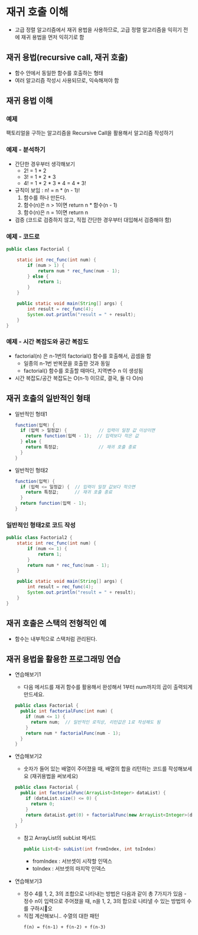 # 재귀 호출 이해

- 고급 정렬 알고리즘에서 재귀 용법을 사용하므로, 고급 정렬 알고리즘을 익히기 전에 재귀 용법을 먼저 익히기로 함

## 재귀 용법(recursive call, 재귀 호출)

- 함수 안에서 동일한 함수를 호출하는 형태
- 여러 알고리즘 작성시 사용되므로, 익숙해져야 함

## 재귀 용법 이해

### 예제
팩토리얼을 구하는 알고리즘을 Recursive Call을 활용해서 알고리즘 작성하기

### 예제 - 분석하기

- 간단한 경우부터 생각해보기
  - 2! = 1 * 2
  - 3! = 1 * 2 * 3
  - 4! = 1 * 2 * 3 * 4 = 4 * 3!
- 규칙이 보임 : n! = n * (n - 1)!
  1. 함수를 하나 만든다.
  2. 함수(n)은 n > 1이면 return n * 함수(n - 1)
  3. 함수(n)은 n = 1이면 return n
- 검증 (코드로 검증하지 않고, 직접 간단한 경우부터 대입해서 검증해야 함)

### 예제 - 코드로
```Java
public class Factorial {

    static int rec_func(int num) {
        if (num > 1) {
            return num * rec_func(num - 1);
        } else {
            return 1;
        }
    }

    public static void main(String[] args) {
        int result = rec_func(4);
        System.out.println("result = " + result);
    }
}
```

### 예제 - 시간 복잡도와 공간 복잡도

- factorial(n) 은 n-1번의 factorial() 함수를 호출해서, 곱셈을 함
  - 일종의 n-1번 반복문을 호출한 것과 동일
  - factorial() 함수를 호출할 때마다, 지역변수 n 이 생성됨
- 시간 복잡도/공간 복잡도는 O(n-1) 이므로, 결국, 둘 다 O(n)

## 재귀 호출의 일반적인 형태

- 일반적인 형태1
  ```Java
  function(입력) {
    if (입력 > 일정값) {            // 입력이 일정 값 이상이면
      return function(입력 - 1);  // 입력보다 작은 값
    } else {
      return 특정값;               // 재귀 호출 종료
    }
  }
  ```

- 일반적인 형태2
  ```Java
  function(입력) {
    if (입력 <= 일정값) {  // 입력이 일정 값보다 작으면
      return 특정값;      // 재귀 호출 종료
    }
    return function(입력 - 1);
  }
  ```

### 일반적인 형태2로 코드 작성

```Java
public class Factorial2 {
    static int rec_func(int num) {
        if (num <= 1) {
            return 1;
        }
        return num * rec_func(num - 1);
    }

    public static void main(String[] args) {
        int result = rec_func(4);
        System.out.println("result = " + result);
    }
}
```

## 재귀 호출은 스택의 전형적인 예

- 함수는 내부적으로 스택처럼 관리된다.

## 재귀 용법을 활용한 프로그래밍 연습

- 연습해보기1
  - 다음 메서드를 재귀 함수를 활용해서 완성해서 1부터 num까지의 곱이 출력되게 만드세요.
  ```Java
  public class Factorial {
    public int factorialFunc(int num) {
      if (num <= 1) {
        return num;  // 일반적인 로직상, 리턴값은 1로 작성해도 됨
      }
      return num * factorialFunc(num - 1);
    }
  }
  ```

- 연습해보기2
  - 숫자가 들어 있는 배열이 주어졌을 때, 배열의 합을 리턴하는 코드를 작성해보세요 (재귀용법을 써보세요)
  ```Java
  public class Factorial {
    public int factorialFunc(ArrayList<Integer> dataList) {
      if (dataList.size() <= 0) {
        return 0;
      }
      return dataList.get(0) + factorialFunc(new ArrayList<Integer>(dataList.subList(1, dataList.size())));
    }
  }
  ```
  - 참고 ArrayList의 subList 메서드
    ```Java
    public List<E> subList(int fromIndex, int toIndex)
    ```
      - fromIndex : 서브셋이 시작할 인덱스
      - toIndex : 서브셋의 마지막 인덱스

- 연습해보기3
  - 정수 4를 1, 2, 3의 조합으로 나타내는 방법은 다음과 같이 총 7가지가 있음 - 정수 n이 입력으로 주어졌을 때, n을 1, 2, 3의 합으로 나타낼 수 있는 방법의 수를 구하시오
  - 직접 계산해보니.. 수열의 대한 패턴
    ```
    f(n) = f(n-1) + f(n-2) + f(n-3)
    ```
